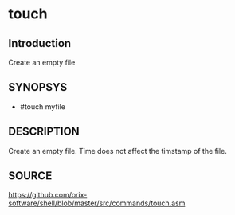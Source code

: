 # touch

## Introduction

Create an empty file

## SYNOPSYS

+ #touch myfile

## DESCRIPTION

Create an empty file. Time does not affect the timstamp of the file.

## SOURCE

https://github.com/orix-software/shell/blob/master/src/commands/touch.asm
